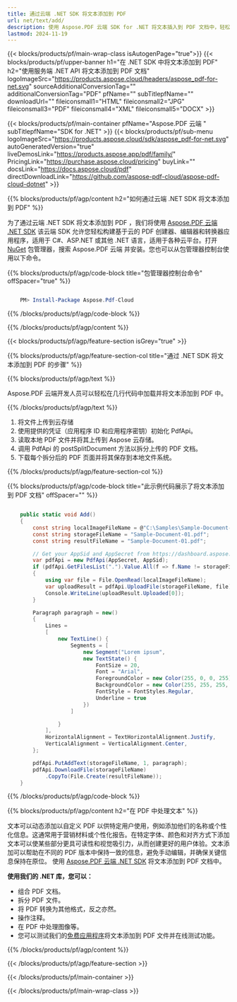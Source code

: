 ```yaml
---
title: 通过云端 .NET SDK 将文本添加到 PDF
url: net/text/add/
description: 使用 Aspose.PDF 云端 SDK for .NET 将文本插入到 PDF 文档中，轻松自动化内容编辑。
lastmod: 2024-11-19
---
```


{{< blocks/products/pf/main-wrap-class isAutogenPage="true">}}
{{< blocks/products/pf/upper-banner h1="在 .NET SDK 中将文本添加到 PDF" h2="使用服务端 .NET API 将文本添加到 PDF 文档" logoImageSrc="https://products.aspose.cloud/headers/aspose_pdf-for-net.svg" sourceAdditionalConversionTag="" additionalConversionTag="PDF" pfName="" subTitlepfName="" downloadUrl="" fileiconsmall1="HTML" fileiconsmall2="JPG" fileiconsmall3="PDF" fileiconsmall4="XML" fileiconsmall5="DOCX" >}}

{{< blocks/products/pf/main-container pfName="Aspose.PDF 云端 " subTitlepfName="SDK for .NET" >}}
{{< blocks/products/pf/sub-menu logoImageSrc="https://products.aspose.cloud/sdk/aspose_pdf-for-net.svg"
autoGeneratedVersion="true"
liveDemosLink="https://products.aspose.app/pdf/family/" PricingLink="https://purchase.aspose.cloud/pricing" buyLink="" docsLink="https://docs.aspose.cloud/pdf"  directDownloadLink="https://github.com/aspose-pdf-cloud/aspose-pdf-cloud-dotnet" >}}

{{% blocks/products/pf/agp/content h2="如何通过云端 .NET SDK 将文本添加到 PDF" %}}

为了通过云端 .NET SDK 将文本添加到 PDF ，我们将使用
[Aspose.PDF 云端 .NET SDK](https://products.aspose.cloud/pdf/net/)
该云端 SDK 允许您轻松构建基于云的 PDF 创建器、编辑器和转换器应用程序，适用于 C#、ASP.NET 或其他 .NET 语言，适用于各种云平台。打开
[NuGet](https://www.nuget.org/packages/Aspose.Pdf-Cloud)
包管理器，搜索
Aspose.PDF 云端
并安装。您也可以从包管理器控制台使用以下命令。

{{% blocks/products/pf/agp/code-block title="包管理器控制台命令" offSpacer="true" %}}

```powershell

    PM> Install-Package Aspose.Pdf-Cloud

```

{{% /blocks/products/pf/agp/code-block %}}

{{% /blocks/products/pf/agp/content %}}

{{< blocks/products/pf/agp/feature-section isGrey="true" >}}

{{% blocks/products/pf/agp/feature-section-col title="通过 .NET SDK 将文本添加到 PDF 的步骤" %}}

{{% blocks/products/pf/agp/text %}}

Aspose.PDF 云端开发人员可以轻松在几行代码中加载并将文本添加到 PDF 中。

{{% /blocks/products/pf/agp/text %}}

1. 将文件上传到云存储
1. 使用提供的凭证（应用程序 ID 和应用程序密钥）初始化 PdfApi。
1. 读取本地 PDF 文件并将其上传到 Aspose 云存储。
1. 调用 PdfApi 的 postSplitDocument 方法以拆分上传的 PDF 文档。
1. 下载每个拆分后的 PDF 页面并将其保存到本地文件系统。

{{% /blocks/products/pf/agp/feature-section-col %}}



{{% blocks/products/pf/agp/code-block title="此示例代码展示了将文本添加到 PDF 文档" offSpacer="" %}}

```cs

    public static void Add()
    {
        const string localImageFileName = @"C:\Samples\Sample-Document-01.pdf";
        const string storageFileName = "Sample-Document-01.pdf";
        const string resultFileName = "Sample-Document-01.pdf";

        // Get your AppSid and AppSecret from https://dashboard.aspose.cloud (free registration required).
        var pdfApi = new PdfApi(AppSecret, AppSid);
        if (pdfApi.GetFilesList(".").Value.All(f => f.Name != storageFileName))
        {
            using var file = File.OpenRead(localImageFileName);
            var uploadResult = pdfApi.UploadFile(storageFileName, file);
            Console.WriteLine(uploadResult.Uploaded[0]);
        }

        Paragraph paragraph = new()
        {
            Lines =
            [
                new TextLine() {
                    Segments = [
                        new Segment("Lorem ipsum",
                        new TextState() {
                            FontSize = 20,
                            Font = "Arial",
                            ForegroundColor = new Color(255, 0, 0, 255),
                            BackgroundColor = new Color(255, 255, 255, 0),
                            FontStyle = FontStyles.Regular,
                            Underline = true
                        })
                    ]

                }
            ],
            HorizontalAlignment = TextHorizontalAlignment.Justify,
            VerticalAlignment = VerticalAlignment.Center,
        };

        pdfApi.PutAddText(storageFileName, 1, paragraph);
        pdfApi.DownloadFile(storageFileName)
            .CopyTo(File.Create(resultFileName));
    }
```

{{% /blocks/products/pf/agp/code-block %}}

{{% blocks/products/pf/agp/content h2="在 PDF 中处理文本" %}}

文本可以动态添加以自定义 PDF 以供特定用户使用，例如添加他们的名称或个性化信息。这通常用于营销材料或个性化报告。在特定字体、颜色和对齐方式下添加文本可以使某些部分更具可读性和视觉吸引力，从而创建更好的用户体验。文本添加可以帮助在不同的 PDF 版本中保持一致的信息，避免手动编辑，并确保关键信息保持在原位。
使用 [Aspose.PDF 云端 .NET SDK](https://products.aspose.cloud/pdf/net/) 将文本添加到 PDF 文档中。

**使用我们的 .NET 库，您可以：**

+ 组合 PDF 文档。
+ 拆分 PDF 文件。
+ 将 PDF 转换为其他格式，反之亦然。
+ 操作注释。
+ 在 PDF 中处理图像等。
+ 您可以测试我们的[免费应用程序](https://products.aspose.app/pdf/editor)将文本添加到 PDF 文件并在线测试功能。

{{% /blocks/products/pf/agp/content %}}

{{< /blocks/products/pf/agp/feature-section >}}

{{< /blocks/products/pf/main-container >}}

{{< /blocks/products/pf/main-wrap-class >}}

